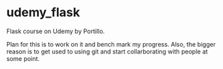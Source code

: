 # udemy_flask
Flask course on Udemy by Portillo.


Plan for this is to work on it and bench mark my progress. Also, the bigger reason is to get used to using git and start collarborating with people at some point.
